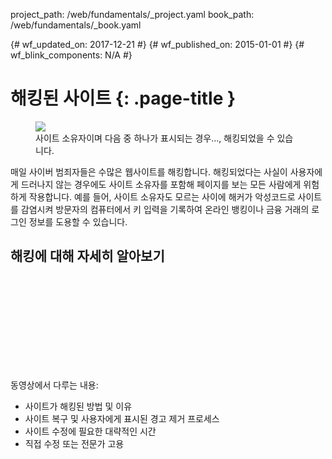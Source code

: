 project_path: /web/fundamentals/_project.yaml
book_path: /web/fundamentals/_book.yaml

{# wf_updated_on: 2017-12-21 #}
{# wf_published_on: 2015-01-01 #}
{# wf_blink_components: N/A #}

# 해킹된 사이트 {: .page-title }

<figure class="attempt-right">
  <img src="images/hacked-examples.gif">
  <figcaption>
    사이트 소유자이며 다음 중 하나가 표시되는 경우..., 해킹되었을 수 있습니다.
  </figcaption>
</figure>

매일 사이버 범죄자들은 수많은 웹사이트를 해킹합니다. 해킹되었다는 사실이 사용자에게 드러나지 않는 경우에도 사이트 소유자를 포함해 페이지를 보는 모든 사람에게 위험하게 작용합니다. 예를 들어, 사이트 소유자도 모르는 사이에 해커가 악성코드로 사이트를 감염시켜 방문자의 컴퓨터에서 키 입력을 기록하여 온라인 뱅킹이나 금융 거래의 로그인 정보를 도용할 수 있습니다.


## 해킹에 대해 자세히 알아보기

<div class="video-wrapper">
  <iframe class="devsite-embedded-youtube-video" data-video-id="mbJvL61DOZg"
          data-autohide="1" data-showinfo="0" frameborder="0" allowfullscreen>
  </iframe>
</div>



동영상에서 다루는 내용:

* 사이트가 해킹된 방법 및 이유
* 사이트 복구 및 사용자에게 표시된 경고 제거 프로세스
* 사이트 수정에 필요한 대략적인 시간
* 직접 수정 또는 전문가 고용
